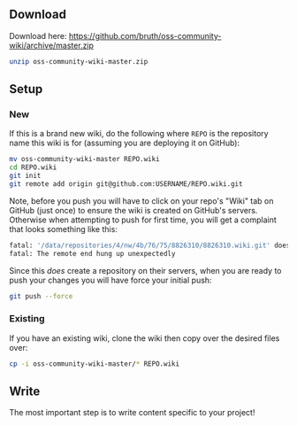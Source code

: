 ## Download

Download here: https://github.com/bruth/oss-community-wiki/archive/master.zip

```bash
unzip oss-community-wiki-master.zip
```

## Setup

### New

If this is a brand new wiki, do the following where `REPO` is the repository
name this wiki is for (assuming you are deploying it on GitHub):

```bash
mv oss-community-wiki-master REPO.wiki
cd REPO.wiki
git init
git remote add origin git@github.com:USERNAME/REPO.wiki.git
```

Note, before you push you will have to click on your repo's "Wiki" tab on
GitHub (just once) to ensure the wiki is created on GitHub's servers. Otherwise
when attempting to push for first time, you will get a complaint that looks
something like this:

```bash
fatal: '/data/repositories/4/nw/4b/76/75/8826310/8826310.wiki.git' does not appear to be a git repository
fatal: The remote end hung up unexpectedly
```

Since this _does_ create a repository on their servers, when you are ready to
push your changes you will have force your initial push:

```bash
git push --force
```

### Existing

If you have an existing wiki, clone the wiki then copy over the desired
files over:

```bash
cp -i oss-community-wiki-master/* REPO.wiki
```

## Write

The most important step is to write content specific to your project!
